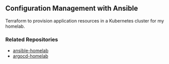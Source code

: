 <!-- ABOUT THE PROJECT -->
## Configuration Management with Ansible

Terraform to provision application resources in a Kubernetes cluster for my homelab.

### Related Repositories

* [ansible-homelab](https://github.com/wilinger/ansible-homelab)
* [argocd-homelab](https://github.com/wilinger/argocd-homelab)
